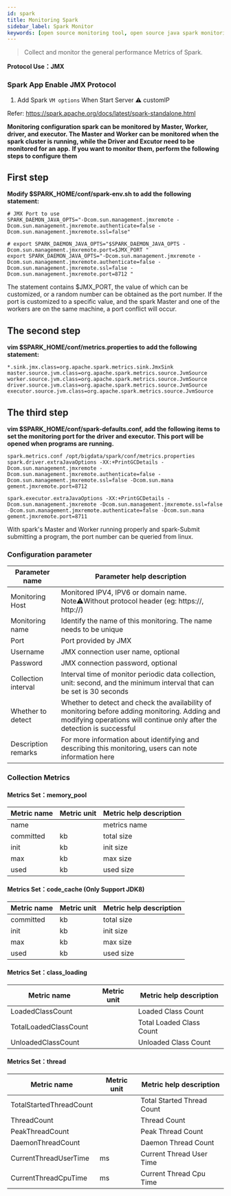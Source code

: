 ```yaml
---
id: spark
title: Monitoring Spark
sidebar_label: Spark Monitor
keywords: [open source monitoring tool, open source java spark monitoring tool, monitoring spark metrics]
---
```


> Collect and monitor the general performance Metrics of Spark.

**Protocol Use：JMX**

### Spark App Enable JMX Protocol

1. Add Spark `VM options` When Start Server ⚠️ customIP

Refer: <https://spark.apache.org/docs/latest/spark-standalone.html>

**Monitoring configuration spark can be monitored by Master, Worker, driver, and executor. The Master and Worker can be monitored when the spark cluster is running, while the Driver and Excutor need to be monitored for an app.**
**If you want to monitor them, perform the following steps to configure them**

## First step

**Modify $SPARK_HOME/conf/spark-env.sh to add the following statement:**

```shell
# JMX Port to use
SPARK_DAEMON_JAVA_OPTS="-Dcom.sun.management.jmxremote -Dcom.sun.management.jmxremote.authenticate=false -Dcom.sun.management.jmxremote.ssl=false" 

# export SPARK_DAEMON_JAVA_OPTS="$SPARK_DAEMON_JAVA_OPTS -Dcom.sun.management.jmxremote.port=$JMX_PORT "
export SPARK_DAEMON_JAVA_OPTS="-Dcom.sun.management.jmxremote -Dcom.sun.management.jmxremote.authenticate=false -Dcom.sun.management.jmxremote.ssl=false -Dcom.sun.management.jmxremote.port=8712 "
```

The statement contains $JMX_PORT, the value of which can be customized, or a random number can be obtained as the port number.
If the port is customized to a specific value, and the spark Master and one of the workers are on the same machine, a port conflict will occur.

## The second step

**vim $SPARK_HOME/conf/metrics.properties to add the following statement:**

```shell
*.sink.jmx.class=org.apache.spark.metrics.sink.JmxSink
master.source.jvm.class=org.apache.spark.metrics.source.JvmSource
worker.source.jvm.class=org.apache.spark.metrics.source.JvmSource
driver.source.jvm.class=org.apache.spark.metrics.source.JvmSource
executor.source.jvm.class=org.apache.spark.metrics.source.JvmSource
```

## The third step

**vim $SPARK_HOME/conf/spark-defaults.conf, add the following items to set the monitoring port for the driver and executor. This port will be opened when programs are running.**

```shell
spark.metrics.conf /opt/bigdata/spark/conf/metrics.properties
spark.driver.extraJavaOptions -XX:+PrintGCDetails -Dcom.sun.management.jmxremote -Dcom.sun.management.jmxremote.authenticate=false -Dcom.sun.management.jmxremote.ssl=false -Dcom.sun.mana
gement.jmxremote.port=8712

spark.executor.extraJavaOptions -XX:+PrintGCDetails -Dcom.sun.management.jmxremote -Dcom.sun.management.jmxremote.ssl=false -Dcom.sun.management.jmxremote.authenticate=false -Dcom.sun.mana
gement.jmxremote.port=8711
```

With spark's Master and Worker running properly and spark-Submit submitting a program, the port number can be queried from linux.

### Configuration parameter

|   Parameter name    |                                                                        Parameter help description                                                                         |
|---------------------|---------------------------------------------------------------------------------------------------------------------------------------------------------------------------|
| Monitoring Host     | Monitored IPV4, IPV6 or domain name. Note⚠️Without protocol header (eg: https://, http://)                                                                                |
| Monitoring name     | Identify the name of this monitoring. The name needs to be unique                                                                                                         |
| Port                | Port provided by JMX                                                                                                                                                      |
| Username            | JMX connection user name, optional                                                                                                                                        |
| Password            | JMX connection password, optional                                                                                                                                         |
| Collection interval | Interval time of monitor periodic data collection, unit: second, and the minimum interval that can be set is 30 seconds                                                   |
| Whether to detect   | Whether to detect and check the availability of monitoring before adding monitoring. Adding and modifying operations will continue only after the detection is successful |
| Description remarks | For more information about identifying and describing this monitoring, users can note information here                                                                    |

### Collection Metrics

#### Metrics Set：memory_pool

| Metric name | Metric unit | Metric help description |
|-------------|-------------|-------------------------|
| name        |             | metrics name            |
| committed   | kb          | total size              |
| init        | kb          | init size               |
| max         | kb          | max size                |
| used        | kb          | used size               |

#### Metrics Set：code_cache (Only Support JDK8)

| Metric name | Metric unit | Metric help description |
|-------------|-------------|-------------------------|
| committed   | kb          | total size              |
| init        | kb          | init size               |
| max         | kb          | max size                |
| used        | kb          | used size               |

#### Metrics Set：class_loading

|      Metric name      | Metric unit | Metric help description  |
|-----------------------|-------------|--------------------------|
| LoadedClassCount      |             | Loaded Class Count       |
| TotalLoadedClassCount |             | Total Loaded Class Count |
| UnloadedClassCount    |             | Unloaded Class Count     |

#### Metrics Set：thread

|       Metric name       | Metric unit |  Metric help description   |
|-------------------------|-------------|----------------------------|
| TotalStartedThreadCount |             | Total Started Thread Count |
| ThreadCount             |             | Thread Count               |
| PeakThreadCount         |             | Peak Thread Count          |
| DaemonThreadCount       |             | Daemon Thread Count        |
| CurrentThreadUserTime   | ms          | Current Thread User Time   |
| CurrentThreadCpuTime    | ms          | Current Thread Cpu Time    |
